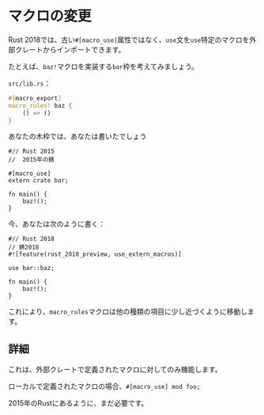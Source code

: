 # <!--Macro changes--> マクロの変更

<!--In Rust 2018, you can import specific macros from external crates via `use` statements, rather than the old `#[macro_use]` attribute.-->
Rust 2018では、古い`#[macro_use]`属性ではなく、`use`文を`use`特定のマクロを外部クレートからインポートできます。

<!--For example, consider a `bar` crate that implements a `baz!` macro.-->
たとえば、`baz!`マクロを実装する`bar`枠を考えてみましょう。
<!--In `src/lib.rs`:-->
`src/lib.rs`：

```rust
#[macro_export]
macro_rules! baz {
    () => ()
}
```

<!--In your crate, you would have written-->
あなたの木枠では、あなたは書いたでしょう

```rust,ignore
#// Rust 2015
//  2015年の錆

#[macro_use]
extern crate bar;

fn main() {
    baz!();
}
```

<!--Now, you write:-->
今、あなたは次のように書く：

```rust,ignore
#// Rust 2018
// 錆2018
#![feature(rust_2018_preview, use_extern_macros)]

use bar::baz;

fn main() {
    baz!();
}
```

<!--This moves `macro_rules` macros to be a bit closer to other kinds of items.-->
これにより、`macro_rules`マクロは他の種類の項目に少し近づくように移動します。

## <!--More details--> 詳細

<!--This only works for macros defined in external crates.-->
これは、外部クレートで定義されたマクロに対してのみ機能します。
<!--For macros defined locally, `#[macro_use] mod foo;`-->
ローカルで定義されたマクロの場合、`#[macro_use] mod foo;`
<!--is still required, as it was in Rust 2015.-->
2015年のRustにあるように、まだ必要です。
